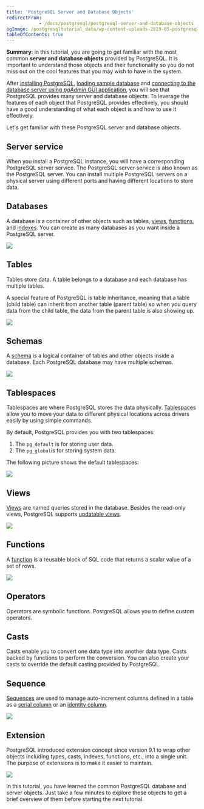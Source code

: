 ```yaml
---
title: 'PostgreSQL Server and Database Objects'
redirectFrom: 
            - /docs/postgresql/postgresql-server-and-database-objects
ogImage: /postgresqltutorial_data/wp-content-uploads-2019-05-postgresql-databases.png
tableOfContents: true
---
```



**Summary**: in this tutorial, you are going to get familiar with the most common **server and database objects** provided by PostgreSQL. It is important to understand those objects and their functionality so you do not miss out on the cool features that you may wish to have in the system.





After [installing PostgreSQL](https://www.postgresqltutorial.com/postgresql-getting-started/install-postgresql/ "Install PostgreSQL"), [loading sample database](https://www.postgresqltutorial.com/postgresql-getting-started/load-postgresql-sample-database/ "Load PostgreSQL Sample Database") and [connecting to the database server using _pgAdmin_ GUI application](https://www.postgresqltutorial.com/postgresql-getting-started/connect-to-postgresql-database/ "Connect to PostgreSQL Database"), you will see that PostgreSQL provides many server and database objects. To leverage the features of each object that PostgreSQL provides effectively, you should have a good understanding of what each object is and how to use it effectively.





Let's get familiar with these PostgreSQL server and database objects.





## Server service





When you install a PostgreSQL instance, you will have a corresponding PostgreSQL server service. The PostgreSQL server service is also known as the PostgreSQL server. You can install multiple PostgreSQL servers on a physical server using different ports and having different locations to store data.





## Databases





A database is a container of other objects such as tables, [views](https://www.postgresqltutorial.com/postgresql-views/), [functions](https://www.postgresqltutorial.com/postgresql-stored-procedures/), and [indexes](https://www.postgresqltutorial.com/postgresql-indexes/). You can create as many databases as you want inside a PostgreSQL server.





![](/postgresqltutorial_data/wp-content-uploads-2019-05-postgresql-databases.png)





## Tables





Tables store data. A table belongs to a database and each database has multiple tables.





A special feature of PostgreSQL is table inheritance, meaning that a table (child table) can inherit from another table (parent table) so when you query data from the child table, the data from the parent table is also showing up.





![](/postgresqltutorial_data/wp-content-uploads-2019-05-postgresql-tables.png)





## Schemas





A [schema](https://www.postgresqltutorial.com/postgresql-administration/postgresql-schema/) is a logical container of tables and other objects inside a database. Each PostgreSQL database may have multiple schemas.





![](/postgresqltutorial_data/wp-content-uploads-2019-05-postgresql-schema.png)





## Tablespaces





Tablespaces are where PostgreSQL stores the data physically. [Tablespace](https://www.postgresqltutorial.com/postgresql-administration/postgresql-create-tablespace/ "PostgreSQL Tablespaces")s allow you to move your data to different physical locations across drivers easily by using simple commands.





By default, PostgreSQL provides you with two tablespaces:





1. The `pg_default` is for storing user data.
2. The `pg_global`is for storing system data.





The following picture shows the default tablespaces:





![](/postgresqltutorial_data/wp-content-uploads-2019-05-postgresql-tablespace.png)





## Views





[Views](https://www.postgresqltutorial.com/postgresql-views/) are named queries stored in the database. Besides the read-only views, PostgreSQL supports [updatable views](https://www.postgresqltutorial.com/postgresql-views/postgresql-updatable-views/).





![](/postgresqltutorial_data/wp-content-uploads-2019-05-postgresql-views.png)





## Functions





A [function](https://www.postgresqltutorial.com/postgresql-stored-procedures/) is a reusable block of SQL code that returns a scalar value of a set of rows.





![](/postgresqltutorial_data/wp-content-uploads-2019-05-postgresql-functions.png)





## Operators





Operators are symbolic functions. PostgreSQL allows you to define custom operators.





## Casts





Casts enable you to convert one data type into another data type. Casts backed by functions to perform the conversion. You can also create your casts to override the default casting provided by PostgreSQL.





## Sequence





[Sequences](/docs/postgresql/postgresql-sequences/) are used to manage auto-increment columns defined in a table as a [serial column](https://www.postgresqltutorial.com/postgresql-tutorial/postgresql-serial/) or an [identity column](https://www.postgresqltutorial.com/postgresql-tutorial/postgresql-identity-column).





![](/postgresqltutorial_data/wp-content-uploads-2019-05-postgresql-sequence.png)





## Extension





PostgreSQL introduced extension concept since version 9.1 to wrap other objects including types, casts, indexes, functions, etc., into a single unit. The purpose of extensions is to make it easier to maintain.





![](/postgresqltutorial_data/wp-content-uploads-2019-05-postgresql-extension.png)





In this tutorial, you have learned the common PostgreSQL database and server objects. Just take a few minutes to explore these objects to get a brief overview of them before starting the next tutorial.


